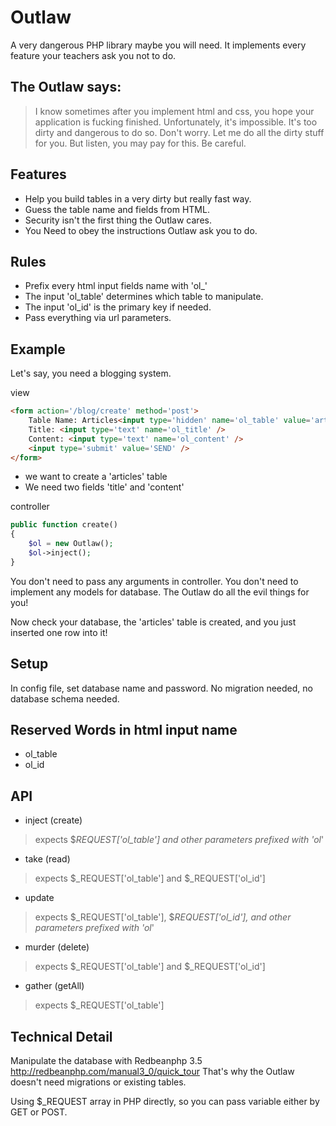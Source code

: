 # Outlaw

A very dangerous PHP library maybe you will need.
It implements every feature your teachers ask you not to do.

## The Outlaw says:
> I know sometimes after you implement html and css, you hope your application is fucking finished.
> Unfortunately, it's impossible. It's too dirty and dangerous to do so.
> Don't worry. Let me do all the dirty stuff for you.
> But listen, you may pay for this.
> Be careful.

## Features
* Help you build tables in a very dirty but really fast way.
* Guess the table name and fields from HTML.
* Security isn't the first thing the Outlaw cares.
* You Need to obey the instructions Outlaw ask you to do.

## Rules
* Prefix every html input fields name with 'ol_'
* The input 'ol_table' determines which table to manipulate.
* The input 'ol_id' is the primary key if needed.
* Pass everything via url parameters.

## Example

Let's say, you need a blogging system.

view
```html
<form action='/blog/create' method='post'>
    Table Name: Articles<input type='hidden' name='ol_table' value='articles' />
    Title: <input type='text' name='ol_title' />
    Content: <input type='text' name='ol_content' />
    <input type='submit' value='SEND' />
</form>
```
* we want to create a 'articles' table
* We need two fields 'title' and 'content'

controller
```php
public function create()
{
    $ol = new Outlaw();
    $ol->inject();
}    
```
You don't need to pass any arguments in controller.
You don't need to implement any models for database.
The Outlaw do all the evil things for you!

Now check your database, the 'articles' table is created, and you just inserted one row into it!

## Setup
In config file, set database name and password.
No migration needed, no database schema needed.

## Reserved Words in html input name
* ol_table
* ol_id

## API
* inject (create)

> expects $_REQUEST['ol_table'] and other parameters prefixed with 'ol_'
* take (read)

> expects $_REQUEST['ol_table'] and $_REQUEST['ol_id']
* update 

> expects $_REQUEST['ol_table'], $_REQUEST['ol_id'], and other parameters prefixed with 'ol_'
* murder (delete)

> expects $_REQUEST['ol_table'] and $_REQUEST['ol_id']
* gather (getAll)

> expects $_REQUEST['ol_table']

## Technical Detail
Manipulate the database with Redbeanphp 3.5
http://redbeanphp.com/manual3_0/quick_tour
That's why the Outlaw doesn't need migrations or existing tables.

Using $_REQUEST array in PHP directly, so you can pass variable either by GET or POST.

